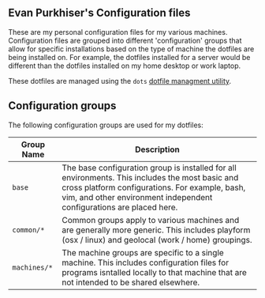 ## Evan Purkhiser's Configuration files

These are my personal configuration files for my various machines.
Configuration files are grouped into different 'configuration' groups that
allow for specific installations based on the type of machine the dotfiles are
being installed on.  For example, the dotfiles installed for a server would be
different than the dotfiles installed on my home desktop or work laptop.

These dotfiles are managed using the `dots` [dotfile managment
utility](https://github.com/EvanPurkhiser/dots).

## Configuration groups

The following configuration groups are used for my dotfiles:

| Group Name   | Description |
| ------------ | ----------- |
| `base`       | The base configuration group is installed for all environments. This includes the most basic and cross platform configurations. For example, bash, vim, and other environment independent configurations are placed here.
| `common/*`   | Common groups apply to various machines and are generally more generic. This includes playform (osx / linux) and geolocal (work / home) groupings.
| `machines/*` | The machine groups are specific to a single machine. This includes configuration files for programs isntalled locally to that machine that are not intended to be shared elsewhere.
